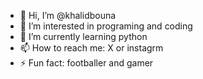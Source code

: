 - 👋 Hi, I’m @khalidbouna
- 👀 I’m interested in programing and coding
- 🌱 I’m currently learning python
- 📫 How to reach me: X or instagrm 
- ⚡ Fun fact: footballer and gamer 

<!---
khalidbouna/khalidbouna is a ✨ special ✨ repository because its `README.md` (this file) appears on your GitHub profile.
You can click the Preview link to take a look at your changes.
--->
